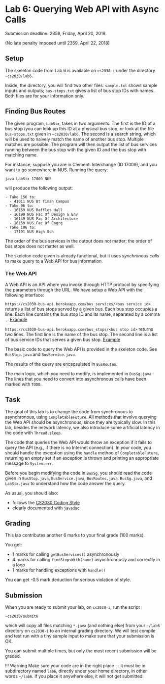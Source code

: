 # Lab 6: Querying Web API with Async Calls

Submission deadline: 2359, Friday, April 20, 2018.

(No late penalty imposed until 2359, April 22, 2018)

## Setup 

The skeleton code from Lab 6 is available on `cs2030-i` under the directory `~cs2030/lab6`.   

Inside, the directory, you will find two other files: `sample.txt` shows sample inputs and outputs; `bus-stops.txt` gives a list of bus stop IDs with names.  Both files are for your information only.

## Finding Bus Routes

The given program, `LabSix`, takes in two arguments.  The first is the ID of a bus stop (you can look up this ID at a physical bus stop, or look at the file `bus-stops.txt` given in `~cs2030/lab6`. The second is a search string, which will be used to naively match the name of another bus stop.  Multiple matches are possible.  The program will then output the list of bus services running between the bus stop with the given ID and the bus stop with matching name.

For instance, suppose you are in Clementi Interchange (ID 17009), and you want to go somewhere in NUS.  Running the query:

```
java LabSix 17009 NUS
```

will produce the following output:
```
- Take 156 to:
  - 41011 NUS Bt Timah Campus
- Take 96 to:
  - 16169 NUS Raffles Hall
  - 16199 NUS Fac Of Design & Env
  - 16149 NUS Fac Of Architecture
  - 16159 NUS Fac Of Engrg
- Take 196 to:
  - 17191 NUS High Sch
```

The order of the bus services in the output does not matter; the order of bus stops does not matter as well.

The skeleton code given is already functional, but it uses _synchronous calls_ to make query to a Web API for bus information.  

### The Web API

A Web API is an API where you invoke through HTTP protocol by specifying the parameters through the URL.  We have setup a Web API with the following interface:

`https://cs2030-bus-api.herokuapp.com/bus_services/<bus service id>` returns a list of bus stops served by a given bus.  Each bus stop occupies a line.  Each line contains the bus stop ID and its name, separated by a comma `,`.
[Example](https://cs2030-bus-api.herokuapp.com/bus_services/95)

`https://cs2030-bus-api.herokuapp.com/bus_stops/<bus stop id>` returns two lines.  The first line is the name of the bus stop.  The second line is a list of bus service IDs that serves a given bus stop.  [Example](https://cs2030-bus-api.herokuapp.com/bus_stops/18331)

The basic code to query the Web API is provided in the skeleton code.  See `BusStop.java` and `BusService.java`.

The results of the query are encapsulated in `BusRoutes`.  

The main logic, which you need to modify, is implemented in `BusSg.java`.  The lines that you need to convert into asynchronous calls have been marked with `TODO`.

## Task

The goal of this lab is to change the code from synchronous to asynchronous, using `CompletableFuture`.  All methods that involve querying the Web API should be asynchronous, since they are typically slow.  In this lab, besides the network latency, we also introduce some artificial latency in the code with `Thread.sleep`.

The code that queries the Web API would throw an exception if it fails to query the API (e.g., if there is no Internet connection).  In your code, you should handle the exception using the `handle` method of `CompletableFuture`, returning an empty set if an exception is thrown and printing an appropriate message to `System.err`.

Before you begin modifying the code in `BusSg`, you should read the code given in `BusStop.java`, `BusService.java`, `BusRoutes.java`, `BusSg.java`, and `LabSix.java` to understand how the code answer the query.

As usual, you should also:

- follows the [CS2030 Coding Style](style.md)
- clearly documented with [`javadoc`](javadoc.md)

## Grading

This lab contributes another 6 marks to your final grade (100 marks).  

You get:

- 1 marks for calling `getBusServices()` asynchronously
- 4 marks for calling `findStopsWith(name)` asynchronously and correctly in a loop
- 1 marks for handling exceptions with `handle()` 

You can get -0.5 mark deduction for serious violation of style.  

## Submission

When you are ready to submit your lab, on `cs2030-i`, run the script
```
~cs2030/submit6
```

which will copy all files matching `*.java` (and nothing else) from your `~/lab6` directory on `cs2030-i` to an internal grading directory.  We will test compile and test run with a tiny sample input to make sure that your submission is OK.

You can submit multiple times, but only the most recent submission will be graded.

!!! Warning 
    Make sure your code are in the right place -- it must be in subdirectory named `lab6`, directly under your home directory, in other words `~/lab6`.  If you place it anywhere else, it will not get submitted.
